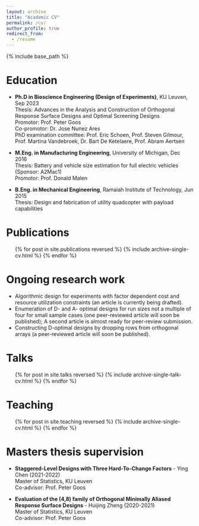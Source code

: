 ```yaml
---
layout: archive
title: "Academic CV"
permalink: /cv/
author_profile: true
redirect_from:
  - /resume
---
```


{% include base_path %}

Education
======
* **Ph.D in Bioscience Engineering (Design of Experiments)**, KU Leuven, Sep 2023  
Thesis: Advances in the Analysis and Construction of Orthogonal Response Surface Designs and Optimal Screening Designs  
Promotor: Prof. Peter Goos  
Co-promotor: Dr. Jose Nunez Ares  
PhD examination committee: Prof. Eric Schoen, Prof. Steven Gilmour, Prof. Martina Vandebroek, Dr. Bart De Ketelaere, Prof. Abram Aertsen

* **M.Eng. in Manufacturing Engineering**, University of Michigan, Dec 2016  
Thesis: Battery and vehicle size estimation for full electric vehicles (Sponsor: A2Mac1)  
Promotor: Prof. Donald Malen

* **B.Eng. in Mechanical Engineering**, Ramaiah Institute of Technology, Jun 2015  
Thesis: Design and fabrication of utility quadcopter with payload capabilities

<!-- Work experience
======
* Spring 2024: Academic Pages Collaborator
  * Github University
  * Duties includes: Updates and improvements to template
  * Supervisor: The Users

* Fall 2015: Research Assistant
  * Github University
  * Duties included: Merging pull requests
  * Supervisor: Professor Hub

* Summer 2015: Research Assistant
  * Github University
  * Duties included: Tagging issues
  * Supervisor: Professor Git
  
Skills
======
* Skill 1
* Skill 2
  * Sub-skill 2.1
  * Sub-skill 2.2
  * Sub-skill 2.3
* Skill 3 -->

Publications
======
  <ul>{% for post in site.publications reversed %}
    {% include archive-single-cv.html %}
  {% endfor %}</ul>

Ongoing research work
======
* Algorithmic design for experiments with factor dependent cost and resource utilization constraints (an article is currently being drafted).
* Enumeration of D- and A- optimal designs for run sizes not a multiple of four for small sample cases (one peer-reviewed article will soon be published); A second article is almost ready for peer-review submission.
* Constructing D-optimal designs by dropping rows from orthogonal arrays (a peer-reviewed article will soon be published).

Talks
======
  <ul>{% for post in site.talks reversed %}
    {% include archive-single-talk-cv.html  %}
  {% endfor %}</ul>
  
Teaching
======
  <ul>{% for post in site.teaching reversed %}
    {% include archive-single-cv.html %}
  {% endfor %}</ul>
  
Masters thesis supervision
======
* **Staggered-Level Designs with Three Hard-To-Change Factors** - Ying Chen (2021-2022)  
Master of Statistics, KU Leuven  
Co-advisor: Prof. Peter Goos

* **Evaluation of the (4,8) family of Orthogonal Minimally Aliased Response Surface Designs** - Huijing Zheng (2020-2021)  
Master of Statistics, KU Leuven  
Co-advisor: Prof. Peter Goos
